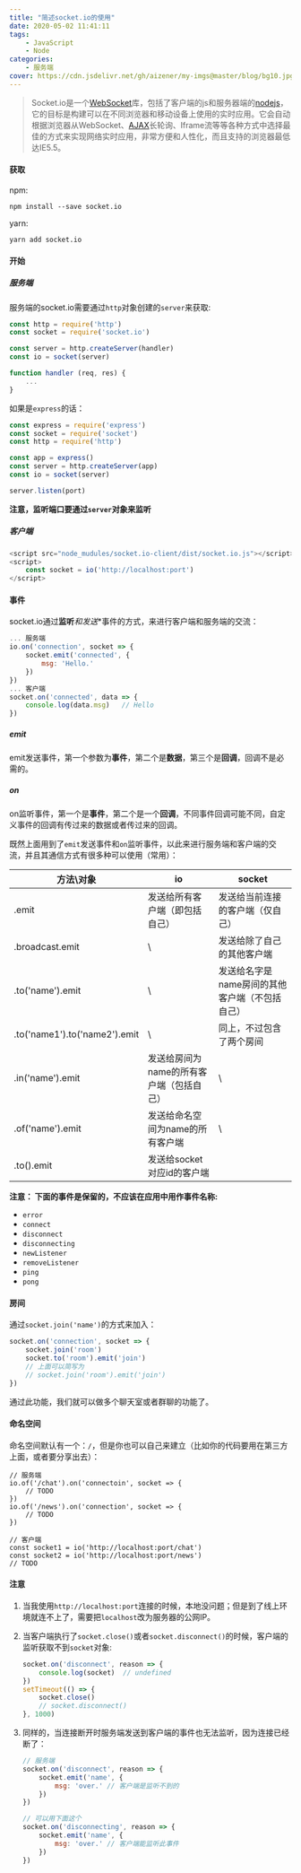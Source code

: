 ```yaml
---
title: "简述socket.io的使用"
date: 2020-05-02 11:41:11
tags:
	- JavaScript
	- Node
categories:
    - 服务端
cover: https://cdn.jsdelivr.net/gh/aizener/my-imgs@master/blog/bg10.jpg
---
```


> Socket.io是一个[WebSocket](https://www.w3cschool.cn/websocket_protocol/)库，包括了客户端的js和服务器端的[nodejs](https://www.w3cschool.cn/nodejs/)，它的目标是构建可以在不同浏览器和移动设备上使用的实时应用。它会自动根据浏览器从WebSocket、[AJAX](https://www.w3cschool.cn/ajax/)长轮询、Iframe流等等各种方式中选择最佳的方式来实现网络实时应用，非常方便和人性化，而且支持的浏览器最低达IE5.5。

#### 获取

npm:

`npm install --save socket.io`

yarn:

`yarn add socket.io`

#### 开始

##### 服务端

服务端的socket.io需要通过`http`对象创建的`server`来获取:

```js
const http = require('http')
const socket = require('socket.io')

const server = http.createServer(handler)
const io = socket(server)

function handler (req, res) {
    ...
}
```

如果是`express`的话：

```js
const express = require('express')
const socket = require('socket')
const http = require('http')

const app = express()
const server = http.createServer(app)
const io = socket(server)

server.listen(port)
```

**注意，监听端口要通过`server`对象来监听**

##### 客户端

```js
<script src="node_mudules/socket.io-client/dist/socket.io.js"></script>
<script>
	const socket = io('http://localhost:port')
</script>
```



#### 事件

socket.io通过**监听***和**发送**事件的方式，来进行客户端和服务端的交流：

```js
... 服务端
io.on('connection', socket => {
	socket.emit('connected', {
        msg: 'Hello.'
    })
})
... 客户端
socket.on('connected', data => {
    console.log(data.msg)	// Hello
})
```

##### emit

emit发送事件，第一个参数为**事件**，第二个是**数据**，第三个是**回调**，回调不是必需的。

##### on

on监听事件，第一个是**事件**，第二个是一个**回调**，不同事件回调可能不同，自定义事件的回调有传过来的数据或者传过来的回调。

既然上面用到了`emit`发送事件和`on`监听事件，以此来进行服务端和客户端的交流，并且其通信方式有很多种可以使用（常用）：

| 方法\对象                     | io                                       | socket                                         |
| ----------------------------- | ---------------------------------------- | ---------------------------------------------- |
| .emit                         | 发送给所有客户端（即包括自己）           | 发送给当前连接的客户端（仅自己）               |
| .broadcast.emit               | \                                        | 发送给除了自己的其他客户端                     |
| .to('name').emit              | \                                        | 发送给名字是name房间的其他客户端（不包括自己） |
| .to('name1').to('name2').emit | \                                        | 同上，不过包含了两个房间                       |
| .in('name').emit              | 发送给房间为name的所有客户端（包括自己） | \                                              |
| .of('name').emit              | 发送给命名空间为name的所有客户端         | \                                              |
| .to(<socketid>).emit          | 发送给socket对应id的客户端               |                                                |

**注意： 下面的事件是保留的，不应该在应用中用作事件名称:**

- `error`
- `connect`
- `disconnect`
- `disconnecting`
- `newListener`
- `removeListener`
- `ping`
- `pong`

#### 房间

通过`socket.join('name')`的方式来加入：

```js
socket.on('connection', socket => {
    socket.join('room')
    socket.to('room').emit('join')
    // 上面可以简写为
    // socket.join('room').emit('join')
})
```

通过此功能，我们就可以做多个聊天室或者群聊的功能了。

#### 命名空间

命名空间默认有一个：`/`，但是你也可以自己来建立（比如你的代码要用在第三方上面，或者要分享出去）：

```
// 服务端
io.of('/chat').on('connectoin', socket => {
	// TODO
})
io.of('/news').on('connection', socket => {
	// TODO
})

// 客户端
const socket1 = io('http://localhost:port/chat')
const socket2 = io('http://localhost:port/news')
// TODO
```

#### 注意

1. 当我使用`http://localhost:port`连接的时候，本地没问题；但是到了线上环境就连不上了，需要把`localhost`改为服务器的公网IP。

2. 当客户端执行了`socket.close()`或者`socket.disconnect()`的时候，客户端的监听获取不到`socket`对象:

   ```js
   socket.on('disconnect', reason => {
       console.log(socket)	// undefined
   })
   setTimeout(() => {
       socket.close()
       // socket.disconnect()
   }, 1000)
   ```

3. 同样的，当连接断开时服务端发送到客户端的事件也无法监听，因为连接已经断了：

   ```js
   // 服务端
   socket.on('disconnect', reason => {
       socket.emit('name', {
           msg: 'over.'	// 客户端是监听不到的
       })
   })
   
   // 可以用下面这个
   socket.on('disconnecting', reason => {
       socket.emit('name', {
           msg: 'over.'	// 客户端能监听此事件
       })
   })
   ```

   